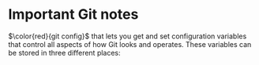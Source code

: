 # Important Git notes

$\color{red}{git config}$ that lets you get and set configuration variables that control
all aspects of how Git looks and operates. These variables can be stored in three different places:
